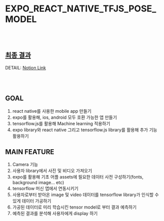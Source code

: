 # EXPO_REACT_NATIVE_TFJS_POSE_MODEL

<br/>
<br/>

## [최종 결과](https://youtu.be/X4BHCnbC4iE)
DETAIL: [ Notion Link ](https://www.notion.so/React-Native-TFJS-Pose-Detector-APP-7cb211e9e0ae4417904ca7803ee8f723)

<br/>
<br/>


## GOAL
1. react native를 사용한 mobile app 만들기
2. expo를 활용해, ios, android 모두 호환 가능한 앱 만들기
3. tensorflow.js를 활용해 Machine learning 적용하기
4. expo library와 react native 그리고 tensorflow.js library를 활용해 추가 기능 활용하기

## MAIN FEATURE
1. Camera 기능
2. 사용자 library에서 사진 및 비디오 가져오기
3. expo를 활용해 기초 어플 assets에 필요한 데이터 사전 구성하기(fonts, background image... etc)    
4. tensorflow 머신 앱에서 연동시키기
5. 사용자로부터 받아온 image 및 video 데이터를 tensorflow library가 인식할 수 있게 데이터 가공하기
6. 가공된 데이터로 미리 학습시킨 tensor model로 부터 결과 예측하기
7. 예측된 결과를 분석해 사용자에게 display 하기 
